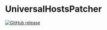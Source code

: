 # UniversalHostsPatcher
[![GitHub release](https://img.shields.io/github/release/xRealNeon/UniversalHostsPatcher.svg)](https://github.com/xRealNeon/UniversalHostsPatcher/releases)
